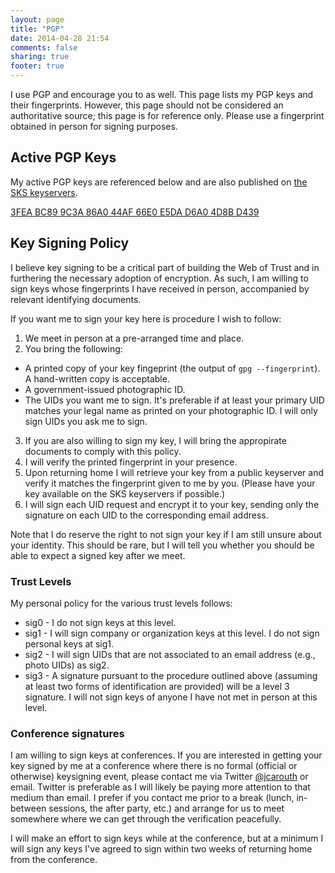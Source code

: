 ```yaml
---
layout: page
title: "PGP"
date: 2014-04-28 21:54
comments: false
sharing: true
footer: true
---
```

I use PGP and encourage you to as well. This page lists my PGP keys and their fingerprints. However, this page should not be considered an authoritative source; this page is for reference only. Please use a fingerprint obtained in person for signing purposes.

## Active PGP Keys

My active PGP keys are referenced below and are also published on [the SKS keyservers](https://sks-keyservers.net/).

[3FEA BC89 9C3A 86A0 44AF  66E0 E5DA D6A0 4D8B D439](http://hkps.pool.sks-keyservers.net/pks/lookup?op=vindex&search=0xE5DAD6A04D8BD439)

## Key Signing Policy

I believe key signing to be a critical part of building the Web of Trust and in furthering the necessary adoption of encryption. As such, I am willing to sign keys whose fingerprints I have received in person, accompanied by relevant identifying documents.

If you want me to sign your key here is procedure I wish to follow:

1. We meet in person at a pre-arranged time and place.
2. You bring the following:
  * A printed copy of your key fingeprint (the output of `gpg --fingerprint`). A hand-written copy is acceptable.
  * A government-issued photographic ID.
  * The UIDs you want me to sign. It's preferable if at least your primary UID matches your legal name as printed on your photographic ID. I will only sign UIDs you ask me to sign.
3. If you are also willing to sign my key, I will bring the appropirate documents to comply with this policy.
4. I will verify the printed fingerprint in your presence.
5. Upon returning home I will retrieve your key from a public keyserver and verify it matches the fingerprint given to me by you. (Please have your key available on the SKS keyservers if possible.)
6. I will sign each UID request and encrypt it to your key, sending only the signature on each UID to the corresponding email address.

Note that I do reserve the right to not sign your key if I am still unsure about your identity. This should be rare, but I will tell you whether you should be able to expect a signed key after we meet.

### Trust Levels

My personal policy for the various trust levels follows:

- sig0 - I do not sign keys at this level.
- sig1 - I will sign company or organization keys at this level. I do not sign personal keys at sig1.
- sig2 - I will sign UIDs that are not associated to an email address (e.g., photo UIDs) as sig2.
- sig3 - A signature pursuant to the procedure outlined above (assuming at least two forms of identification are provided) will be a level 3 signature. I will not sign keys of anyone I have not met in person at this level.

### Conference signatures

I am willing to sign keys at conferences. If you are interested in getting your key signed by me at a conference where there is no formal (official or otherwise) keysigning event, please contact me via Twitter [@jcarouth](https://twitter.com/jcarouth) or email. Twitter is preferable as I will likely be paying more attention to that medium than email. I prefer if you contact me prior to a break (lunch, in-between sessions, the after party, etc.) and arrange for us to meet somewhere where we can get through the verification peacefully.

I will make an effort to sign keys while at the conference, but at a minimum I will sign any keys I've agreed to sign within two weeks of returning home from the conference.
